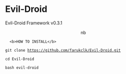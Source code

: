 # Evil-Droid
Evil-Droid Framework  v0.3.1
<center>nb</center>

      <b>HOW TO INSTALL</b>

<code>git clone https://github.com/farukclk/Evil-Droid.git</code></p>
<code>cd Evil-Droid</code></p>
<code>bash evil-droid</code>



